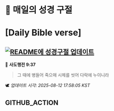 # 🙏 매일의 성경 구절
# [Daily Bible verse]
## [![README에 성경구절 업데이트](https://github.com/DONGSUKA/first_test/actions/workflows/update-readme-bible.yml/badge.svg)](https://github.com/DONGSUKA/first_test/actions/workflows/update-readme-bible.yml)
<!-- START_BIBLE_VERSE -->
📖 **사도행전 9:37**
> 그 때에 병들어 죽으매 시체를 씻어 다락에 누이니라

🕊️ _업데이트 시각: 2025-08-12 17:58:05 KST_
  <!-- END_BIBLE_VERSE -->
## GITHUB_ACTION
